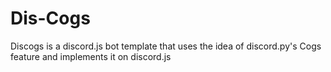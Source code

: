 # Dis-Cogs
Discogs is a discord.js bot template that uses the idea of discord.py's Cogs feature and implements it on discord.js
